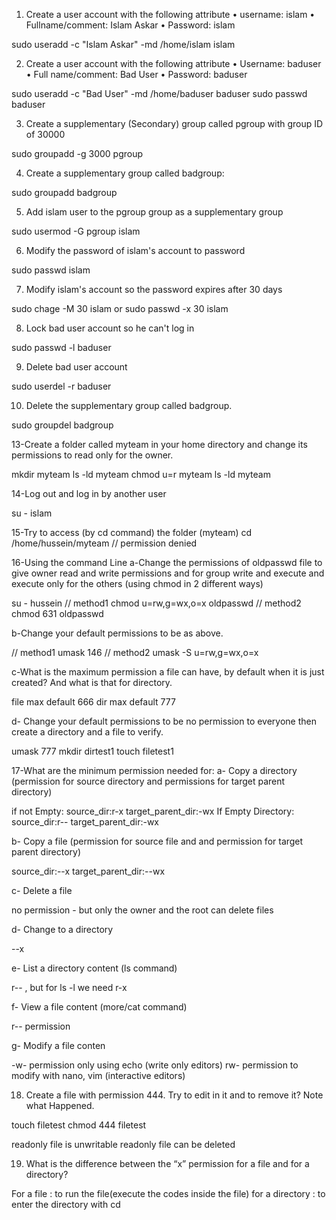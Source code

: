 1. Create a user account with the following attribute
• username: islam
• Fullname/comment: Islam Askar
• Password: islam

sudo useradd -c "Islam Askar" -md /home/islam islam

2. Create a user account with the following attribute
• Username: baduser
• Full name/comment: Bad User
• Password: baduser

sudo useradd -c "Bad User" -md /home/baduser baduser
sudo passwd baduser

3. Create a supplementary (Secondary) group called pgroup with group ID of
30000

sudo groupadd -g 3000 pgroup

4. Create a supplementary group called badgroup:

sudo groupadd badgroup

5. Add islam user to the pgroup group as a supplementary group

sudo usermod -G pgroup islam

6. Modify the password of islam's account to password

sudo passwd islam

7. Modify islam's account so the password expires after 30 days

sudo chage -M 30 islam
or
sudo passwd -x 30 islam

8. Lock bad user account so he can't log in

sudo passwd -l baduser

9. Delete bad user account

sudo userdel -r baduser

10. Delete the supplementary group called badgroup.

sudo groupdel badgroup


13-Create a folder called myteam in your home directory and change its permissions to
read only for the owner.

mkdir myteam
ls -ld myteam
chmod u=r myteam
ls -ld myteam

14-Log out and log in by another user

su - islam

15-Try to access (by cd command) the folder (myteam)
cd /home/hussein/myteam
//  permission denied

16-Using the command Line
a-Change the permissions of oldpasswd file to give owner read and write
permissions and for group write and execute and execute only for the others
(using chmod in 2 different ways)

su - hussein
// method1
chmod u=rw,g=wx,o=x oldpasswd
// method2
chmod 631 oldpasswd

b-Change your default permissions to be as above.

// method1
umask 146
// method2
umask -S u=rw,g=wx,o=x 

c-What is the maximum permission a file can have, by default when it is just
created? And what is that for directory.

file max default 666
dir max default 777

d- Change your default permissions to be no permission to everyone then create a
directory and a file to verify.

umask 777
mkdir dirtest1
touch filetest1

17-What are the minimum permission needed for:
a- Copy a directory (permission for source directory and permissions for target
parent directory)

if not Empty:
source_dir:r-x    target_parent_dir:-wx
If Empty Directory: 
source_dir:r--    target_parent_dir:-wx

b- Copy a file (permission for source file and and permission for target parent
directory)

source_dir:--x    target_parent_dir:--wx

c- Delete a file

no permission - but only the owner and the root can delete files

d- Change to a directory

--x

e- List a directory content (ls command)

r--  , but for ls -l we need r-x

f- View a file content (more/cat command)

r-- permission

g- Modify a file conten

-w- permission only using echo (write only editors)
rw- permission to modify with nano, vim (interactive editors)

18. Create a file with permission 444. Try to edit in it and to remove it? Note what
Happened.

touch filetest
chmod 444 filetest

readonly file is unwritable
readonly file can be deleted

19. What is the difference between the “x” permission for a file and for a
directory?

For a file : to run the file(execute the codes inside the file)
for a directory : to enter the directory with cd